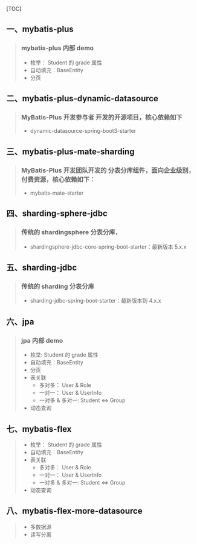 [TOC]
## 一、mybatis-plus
> ### mybatis-plus 内部 demo
> - 枚举： Student 的 grade 属性
> - 自动填充：BaseEntity
> - 分页
## 二、mybatis-plus-dynamic-datasource
> ### MyBatis-Plus 开发参与者 开发的开源项目，核心依赖如下
> - dynamic-datasource-spring-boot3-starter
> ###
## 三、mybatis-plus-mate-sharding
> ### MyBatis-Plus 开发团队开发的 分表分库组件，面向企业级别，付费资源，核心依赖如下：
> - mybatis-mate-starter
## 四、sharding-sphere-jdbc
> ### 传统的 shardingsphere 分表分库，
> - shardingsphere-jdbc-core-spring-boot-starter：最新版本 5.x.x
## 五、sharding-jdbc 
> ### 传统的 sharding 分表分库
> - sharding-jdbc-spring-boot-starter：最新版本到 4.x.x
## 六、jpa
> ### jpa 内部 demo
> - 枚举: Student 的 grade 属性
> - 自动填充：BaseEntity
> - 分页
> - 表关联
>   - 多对多： User & Role
>   - 一对一： User & UserInfo
>   - 一对多 & 多对一: Student <=> Group 
> - 动态查询
## 七、mybatis-flex
> - 枚举： Student 的 grade 属性
> - 自动填充：BaseEntity
> - 表关联
>   - 多对多： User & Role
>   - 一对一： User & UserInfo
>   - 一对多 & 多对一: Student <=> Group
> - 动态查询
## 八、mybatis-flex-more-datasource
> - 多数据源
> - 读写分离